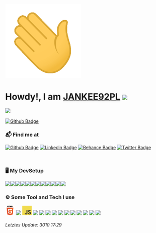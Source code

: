 <img src="https://raw.githubusercontent.com/ABSphreak/ABSphreak/master/gifs/Hi.gif">
<h1>
  Howdy!, I am <a href="https://github.com/JANKEE92PL/Gallery">JANKEE92PL</a> <img height="30px" src="https://emojis.slackmojis.com/emojis/images/1531849430/4246/blob-sunglasses.gif?1531849430">
</h1>


<img src="https://user-images.githubusercontent.com/65852150/200073677-8facd1c6-662d-4be8-9934-decceb2e1920.gif" height="300px">

[![Github Badge](https://img.shields.io/badge/Dashboard-FD3A5C?style=for-the-badge&logo=hotjar&logoColor=white)](https://github.com/jankee92pl/Gallery) 



### 📬 Find me at
[![Github Badge](http://img.shields.io/badge/-Github-black?style=flat-square&logo=github&link=https://github.com/jankee92pl/)](https://github.com/jankee92pl/Gallery) 
[![Linkedin Badge](https://img.shields.io/badge/-LinkedIn-blue?style=flat-square&logo=Linkedin&logoColor=white)](https://www.linkedin.com/in/jankee92pl)
[![Behance Badge](https://img.shields.io/badge/-Behance-blue?style=flat-square&logo=behance&logoColor=white)](https://www.behance.net/sebastian-webdesign)
[![Twitter Badge](https://img.shields.io/badge/Twitter-1DA1F2?style=flat-square&logo=twitter&logoColor=white)](https://twitter.com/JANKEE92PL)



<br>

### 🖥️ My DevSetup
<img src="https://img.shields.io/badge/Samsung-eee.svg?&style=flat-square&logo=samsung&logoColor=000"><img src="https://img.shields.io/badge/Razer-eee.svg?&style=flat-square&logo=razer&logoColor=1ED760"><img src="https://img.shields.io/badge/Linux-eee.svg?&style=flat-square&logo=ubuntu&logoColor=orange"><img src="https://img.shields.io/badge/Windows-eee.svg?&style=flat-square&logo=windows&logoColor=0078D6"><img src="https://img.shields.io/badge/Apple-eee.svg?&style=flat-square&logo=apple&logoColor=000"><img src="https://img.shields.io/badge/Chrome-eee.svg?&style=flat-square&logo=google-chrome&logoColor=yellow"><img src="https://img.shields.io/badge/jetbrains-eee?style=flat-square&logo=webstorm&logoColor=07C3F2"><img src="https://img.shields.io/badge/Terminal-eee.svg?&style=flat-square&logo=powershell&logoColor=000"><img src="https://img.shields.io/badge/Youtube-eee.svg?&style=flat-square&logo=youtube&logoColor=red"><img src="https://img.shields.io/badge/Slack-eee.svg?&style=flat-square&logo=slack&logoColor=purple"><img src="https://img.shields.io/badge/Atlassian-eee.svg?&style=flat-square&logo=atlassian&logoColor=0065FF"><img src="https://img.shields.io/badge/Zoom-eee.svg?&style=flat-square&logo=zoom&logoColor=0065FF">

### ⚙️ Some Tool and Tech I use
<code><img height="30" src="https://raw.githubusercontent.com/github/explore/80688e429a7d4ef2fca1e82350fe8e3517d3494d/topics/html/html.png"></code>
<code><img height="30" src="https://avatars1.githubusercontent.com/u/1517864?s=200&v=4"></code>
<code><img height="30" src="https://raw.githubusercontent.com/github/explore/80688e429a7d4ef2fca1e82350fe8e3517d3494d/topics/javascript/javascript.png"></code>
<code><img height="30" src="https://user-images.githubusercontent.com/65852150/200025735-069369d7-fd22-4ae0-834e-d4bef5d73d20.png"></code>
<code><img height="30" src="https://user-images.githubusercontent.com/65852150/200026211-230362cc-2e25-4eb4-acd1-d49d1fa7a28d.png"></code>
<code><img height="30" src="https://user-images.githubusercontent.com/65852150/200027996-4c2fc1fa-6bbb-40d3-8e22-370575b650da.png"></code>
<code><img height="30" src="https://user-images.githubusercontent.com/65852150/200026403-ddbd3e9a-9b3e-42da-9e34-82d13a1b836d.png"></code>
<code><img height="30" src="https://avatars1.githubusercontent.com/u/45120?s=200&v=4"></code>
<code><img height="30" src="https://user-images.githubusercontent.com/65852150/200026796-27495a35-c978-471f-a304-2023b15f6157.png"></code>
<code><img height="30" src="https://avatars1.githubusercontent.com/u/2918581?s=200&v=4"></code>
<code><img height="30" src="https://user-images.githubusercontent.com/65852150/200027151-ec1894e5-e23c-4a20-9561-719b0df5d8cf.png"></code>
<code><img height="30" src="https://avatars3.githubusercontent.com/u/18133?s=200&v=4"></code>
<code><img height="30" src="https://user-images.githubusercontent.com/65852150/200028500-3f58d558-5461-4b78-9c04-9313c7ed4ec3.png"></code>
<code><img height="30" src="https://user-images.githubusercontent.com/65852150/200029057-d0237f83-f66b-4b74-8e3d-59be790d00d8.png"></code>

###### Letztes Update: 3010 17:29
